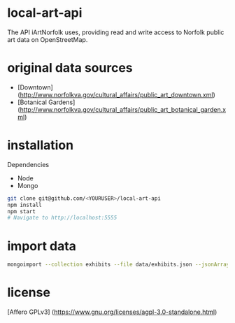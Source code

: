 local-art-api
=============

The API iArtNorfolk uses, providing read and write access to Norfolk public art data on OpenStreetMap.

original data sources
=====================
* [Downtown] (http://www.norfolkva.gov/cultural_affairs/public_art_downtown.xml)
* [Botanical Gardens] (http://www.norfolkva.gov/cultural_affairs/public_art_botanical_garden.xml)

installation
============
Dependencies
- Node
- Mongo

```bash
git clone git@github.com/<YOURUSER>/local-art-api
npm install
npm start
# Navigate to http://localhost:5555
```

import data
===========

````bash
mongoimport --collection exhibits --file data/exhibits.json --jsonArray
````


license
=======

[Affero GPLv3] (https://www.gnu.org/licenses/agpl-3.0-standalone.html)

